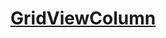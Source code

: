 # [GridViewColumn](https://docs.microsoft.com/en-us/dotnet/api/system.windows.controls.gridviewcolumn)